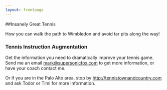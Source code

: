 ```yaml
---
layout: frontpage
---
```


##Insanely Great Tennis

How you can walk the path to Wimbledon and avoid tar pits along the way!

### Tennis Instruction Augmentation

Get the information you need to dramatically improve your tennis game.  Send me an email <a href="mailto:mark@supersonicfox.com">mark@supersonicfox.com</a>
to get more information, or have your coach contact me.

Or if you are in the Palo Alto area, stop by http://tennistownandcountry.com and ask Todor or Timi for more information.

